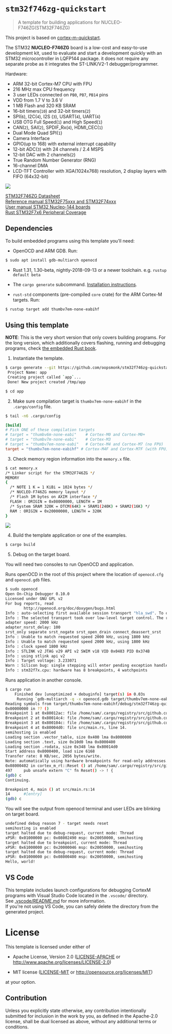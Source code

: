 # `stm32f746zg-quickstart`

> A template for building applications for NUCLEO-F746ZG(STM32F746ZG)

This project is based on [cortex-m-quickstart](https://github.com/rust-embedded/cortex-m-quickstart).  

The STM32 **NUCLEO-F746ZG** board is a low-cost and easy-to-use development kit, used to evaluate and start a development quickly with an STM32 microcontroller in LQFP144 package. it does not require any separate probe as it integrates the ST-LINK/V2-1 debugger/programmer.

Hardware:  
* ARM 32-bit Cortex-M7 CPU with FPU
* 216 MHz max CPU frequency
* 3 user LEDs connected on `PB0`, `PB7`, `PB14` pins
* VDD from 1.7 V to 3.6 V
* 1 MB Flash and 320 KB SRAM
* 16-bit timers(`10`) and 32-bit timers(`2`)
* SPI(`6`), I2C(`4`), I2S (`3`), USART(`4`), UART(`4`)
* USB OTG Full Speed(`1`) and High Speed(`1`)
* CAN(`2`), SAI(`2`), SPDIF_Rx(`4`), HDMI_CEC(`1`)
* Dual Mode Quad SPI(`1`)
* Camera Interface
* GPIO(up to 168) with external interrupt capability
* 12-bit ADC(`3`) with 24 channels / 2.4 MSPS
* 12-bit DAC with 2 channels(`2`)
* True Random Number Generator (RNG)
* 16-channel DMA
* LCD-TFT Controller with XGA(1024x768) resolution, 2 display layers with FIFO (64x32-bit)

![](https://i.imgur.com/slfzsqf.png)

[STM32F746ZG Datasheet](https://www.st.com/resource/en/datasheet/stm32f746zg.pdf)  
[Reference manual STM32F75xxx and STM32F74xxx](https://www.st.com/resource/en/reference_manual/dm00124865.pdf)  
[User manual STM32 Nucleo-144 boards](https://www.st.com/resource/en/user_manual/dm00244518.pdf)  
[Rust STM32F7x6 Peripheral Coverage](https://stm32-rs.github.io/stm32-rs/STM32F7x6.html)  

## Dependencies

To build embedded programs using this template you'll need:

- OpenOCD and ARM GDB. Run:

```bash
$ sudo apt install gdb-multiarch openocd
```

- Rust 1.31, 1.30-beta, nightly-2018-09-13 or a newer toolchain. e.g. `rustup
  default beta`

- The `cargo generate` subcommand. [Installation
  instructions](https://github.com/ashleygwilliams/cargo-generate#installation).

- `rust-std` components (pre-compiled `core` crate) for the ARM Cortex-M
  targets. Run:

``` bash
$ rustup target add thumbv7em-none-eabihf
```

## Using this template

**NOTE**: This is the very short version that only covers building programs. For
the long version, which additionally covers flashing, running and debugging
programs, check [the embedded Rust book][book].

[book]: https://rust-embedded.github.io/book

1. Instantiate the template.

``` bash
$ cargo generate --git https://github.com/oopsmonk/stm32f746zg-quickstart
 Project Name: app
 Creating project called `app`...
 Done! New project created /tmp/app

$ cd app
```

2. Make sure compilation target is `thumbv7em-none-eabihf` in the `.cargo/config` file.

``` bash
$ tail -n6 .cargo/config
```

``` toml
[build]
# Pick ONE of these compilation targets
# target = "thumbv6m-none-eabi"    # Cortex-M0 and Cortex-M0+
# target = "thumbv7m-none-eabi"    # Cortex-M3
# target = "thumbv7em-none-eabi"   # Cortex-M4 and Cortex-M7 (no FPU)
target = "thumbv7em-none-eabihf" # Cortex-M4F and Cortex-M7F (with FPU)
```

3. Check memory region information into the `memory.x` file.

``` bash
$ cat memory.x
/* Linker script for the STM32F746ZG */
MEMORY
{
  /* NOTE 1 K = 1 KiBi = 1024 bytes */
  /* NUCLEO-F746ZG memory layout */
  /* Flash 1M bytes on AXIM interface */
  FLASH : ORIGIN = 0x08000000, LENGTH = 1M
  /* System SRAM 320K = DTCM(64K) + SRAM1(240K) + SRAM2(16K) */
  RAM : ORIGIN = 0x20000000, LENGTH = 320K
}
```

![](https://i.imgur.com/fpvlhVp.png)

4. Build the template application or one of the examples.

``` bash
$ cargo build
```

5. Debug on the target board.

You will need two consoles to run OpenOCD and application.  

Runs openOCD in the root of this project where the location of `openocd.cfg` and `openocd.gdb` files. 

```bash
$ sudo openocd
Open On-Chip Debugger 0.10.0
Licensed under GNU GPL v2
For bug reports, read
        http://openocd.org/doc/doxygen/bugs.html
Info : auto-selecting first available session transport "hla_swd". To override use 'transport select <transport>'.
Info : The selected transport took over low-level target control. The results might differ compared to plain JTAG/SWD
adapter speed: 2000 kHz
adapter_nsrst_delay: 100
srst_only separate srst_nogate srst_open_drain connect_deassert_srst
Info : Unable to match requested speed 2000 kHz, using 1800 kHz
Info : Unable to match requested speed 2000 kHz, using 1800 kHz
Info : clock speed 1800 kHz
Info : STLINK v2 JTAG v29 API v2 SWIM v18 VID 0x0483 PID 0x374B
Info : using stlink api v2
Info : Target voltage: 3.233071
Warn : Silicon bug: single stepping will enter pending exception handler!
Info : stm32f7x.cpu: hardware has 8 breakpoints, 4 watchpoints
```

Runs application in another console.  

```bash
$ cargo run
    Finished dev [unoptimized + debuginfo] target(s) in 0.03s
     Running `gdb-multiarch -q -x openocd.gdb target/thumbv7em-none-eabihf/debug/stm32f746zg-quickstart`
Reading symbols from target/thumbv7em-none-eabihf/debug/stm32f746zg-quickstart...done.
0x00000000 in ?? ()
Breakpoint 1 at 0x80012ac: file /home/sam/.cargo/registry/src/github.com-1ecc6299db9ec823/cortex-m-rt-0.6.13/src/lib.rs, line 570.
Breakpoint 2 at 0x80014c4: file /home/sam/.cargo/registry/src/github.com-1ecc6299db9ec823/cortex-m-rt-0.6.13/src/lib.rs, line 560.
Breakpoint 3 at 0x800104c: file /home/sam/.cargo/registry/src/github.com-1ecc6299db9ec823/panic-halt-0.2.0/src/lib.rs, line 32.
Breakpoint 4 at 0x80004d0: file src/main.rs, line 14.
semihosting is enabled
Loading section .vector_table, size 0x400 lma 0x8000000
Loading section .text, size 0x10d0 lma 0x8000400
Loading section .rodata, size 0x348 lma 0x80014d0
Start address 0x8000400, load size 6168
Transfer rate: 8 KB/sec, 2056 bytes/write.
Note: automatically using hardware breakpoints for read-only addresses.
0x08000402 in cortex_m_rt::Reset () at /home/sam/.cargo/registry/src/github.com-1ecc6299db9ec823/cortex-m-rt-0.6.13/src/lib.rs:497
497     pub unsafe extern "C" fn Reset() -> ! {
(gdb) c
Continuing.

Breakpoint 4, main () at src/main.rs:14
14      #[entry]
(gdb) c
```

You will see the output from openocd terminal and user LEDs are blinking on target board.  

```bash
undefined debug reason 7 - target needs reset
semihosting is enabled
target halted due to debug-request, current mode: Thread 
xPSR: 0x01000000 pc: 0x08002490 msp: 0x20050000, semihosting
target halted due to breakpoint, current mode: Thread 
xPSR: 0x61000000 pc: 0x20000046 msp: 0x20050000, semihosting
target halted due to debug-request, current mode: Thread 
xPSR: 0x01000000 pc: 0x08000400 msp: 0x20050000, semihosting
Hello, world!
```

## VS Code

This template includes launch configurations for debugging CortexM programs with Visual Studio Code located in the `.vscode/` directory.  
See [.vscode/README.md](./.vscode/README.md) for more information.  
If you're not using VS Code, you can safely delete the directory from the generated project.

# License

This template is licensed under either of

- Apache License, Version 2.0 ([LICENSE-APACHE](LICENSE-APACHE) or
  http://www.apache.org/licenses/LICENSE-2.0)

- MIT license ([LICENSE-MIT](LICENSE-MIT) or http://opensource.org/licenses/MIT)

at your option.

## Contribution

Unless you explicitly state otherwise, any contribution intentionally submitted
for inclusion in the work by you, as defined in the Apache-2.0 license, shall be
dual licensed as above, without any additional terms or conditions.
